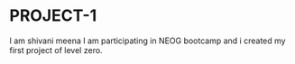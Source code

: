 # PROJECT-1
I am shivani meena I am participating in NEOG bootcamp and i created my first project of level zero.
